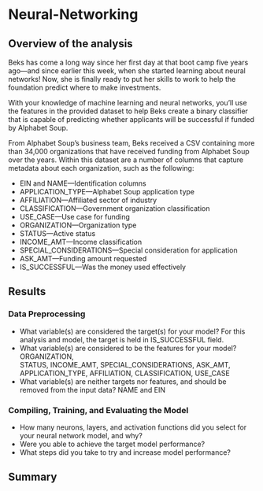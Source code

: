 # Neural-Networking
## Overview of the analysis
Beks has come a long way since her first day at that boot camp five years ago—and since earlier this week, when she started learning about neural networks! Now, she is finally ready to put her skills to work to help the foundation predict where to make investments.

With your knowledge of machine learning and neural networks, you’ll use the features in the provided dataset to help Beks create a binary classifier that is capable of predicting whether applicants will be successful if funded by Alphabet Soup.

From Alphabet Soup’s business team, Beks received a CSV containing more than 34,000 organizations that have received funding from Alphabet Soup over the years. Within this dataset are a number of columns that capture metadata about each organization, such as the following:

* EIN and NAME—Identification columns
* APPLICATION_TYPE—Alphabet Soup application type
* AFFILIATION—Affiliated sector of industry
* CLASSIFICATION—Government organization classification
* USE_CASE—Use case for funding
* ORGANIZATION—Organization type
* STATUS—Active status
* INCOME_AMT—Income classification
* SPECIAL_CONSIDERATIONS—Special consideration for application
* ASK_AMT—Funding amount requested
* IS_SUCCESSFUL—Was the money used effectively


## Results
### Data Preprocessing
* What variable(s) are considered the target(s) for your model? For this analysis and model, the target is held in IS_SUCCESSFUL field.
* What variable(s) are considered to be the features for your model?
ORGANIZATION,  
STATUS, 
INCOME_AMT, 
SPECIAL_CONSIDERATIONS, 
ASK_AMT, 
APPLICATION_TYPE, 
AFFILIATION, 
CLASSIFICATION, 
USE_CASE
* What variable(s) are neither targets nor features, and should be removed from the input data? NAME and EIN
### Compiling, Training, and Evaluating the Model
* How many neurons, layers, and activation functions did you select for your neural network model, and why?
* Were you able to achieve the target model performance?
* What steps did you take to try and increase model performance?
## Summary
